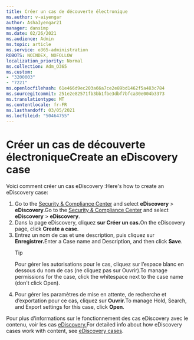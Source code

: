 ```yaml
---
title: Créer un cas de découverte électronique
ms.author: v-aiyengar
author: AshaIyengar21
manager: dansimp
ms.date: 02/26/2021
ms.audience: Admin
ms.topic: article
ms.service: o365-administration
ROBOTS: NOINDEX, NOFOLLOW
localization_priority: Normal
ms.collection: Adm_O365
ms.custom:
- "3200003"
- "7221"
ms.openlocfilehash: 61e466d9ec203a66a7ce2e89bd1462f5a483c784
ms.sourcegitcommit: 251e2e82571fb3bb1fbe3dbf7bfca30e004b3373
ms.translationtype: MT
ms.contentlocale: fr-FR
ms.lasthandoff: 03/05/2021
ms.locfileid: "50464755"
---
```

# <a name="create-an-ediscovery-case"></a><span data-ttu-id="56813-102">Créer un cas de découverte électronique</span><span class="sxs-lookup"><span data-stu-id="56813-102">Create an eDiscovery case</span></span>

<span data-ttu-id="56813-103">Voici comment créer un cas eDiscovery :</span><span class="sxs-lookup"><span data-stu-id="56813-103">Here's how to create an eDiscovery case:</span></span>

1. <span data-ttu-id="56813-104">Go to the [Security & Compliance Center](https://go.microsoft.com/fwlink/p/?linkid=2077143) and select **eDiscovery**  >  **eDiscovery**.</span><span class="sxs-lookup"><span data-stu-id="56813-104">Go to the [Security & Compliance Center](https://go.microsoft.com/fwlink/p/?linkid=2077143) and select **eDiscovery** > **eDiscovery**.</span></span>
1. <span data-ttu-id="56813-105">Dans la page eDiscovery, cliquez **sur Créer un cas.**</span><span class="sxs-lookup"><span data-stu-id="56813-105">On the eDiscovery page, click **Create a case**.</span></span>
1. <span data-ttu-id="56813-106">Entrez un nom de cas et une description, puis cliquez sur **Enregistrer.**</span><span class="sxs-lookup"><span data-stu-id="56813-106">Enter a Case name and Description, and then click **Save**.</span></span>
    > [!TIP]
    ><span data-ttu-id="56813-107">Pour gérer les autorisations pour le cas, cliquez sur l’espace blanc en dessous du nom de cas (ne cliquez pas sur Ouvrir).</span><span class="sxs-lookup"><span data-stu-id="56813-107">To manage permissions for the case, click the whitespace next to the case name (don't click Open).</span></span>
1. <span data-ttu-id="56813-108">Pour gérer les paramètres de mise en attente, de recherche et d’exportation pour ce cas, cliquez sur **Ouvrir.**</span><span class="sxs-lookup"><span data-stu-id="56813-108">To manage Hold, Search, and Export settings for this case, click **Open**.</span></span>

<span data-ttu-id="56813-109">Pour plus d’informations sur le fonctionnement des cas eDiscovery avec le contenu, voir les cas [eDiscovery.](https://go.microsoft.com/fwlink/?linkid=2101589)</span><span class="sxs-lookup"><span data-stu-id="56813-109">For detailed info about how eDiscovery cases work with content, see [eDiscovery cases](https://go.microsoft.com/fwlink/?linkid=2101589).</span></span>

